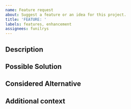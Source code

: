 ```yaml
---
name: Feature request
about: Suggest a feature or an idea for this project.
title: 'FEATURE: '
labels: features, enhancement
assignees: funilrys
---
```


## Description

<!-- A clear description of the feature you wish PyFunceble had. -->
<!-- Example: I'm always frustrated when ... -->


## Possible Solution

<!-- A clear description of the solution that you'd like. -->

## Considered Alternative

<!-- A clear description of any alternative solutions or features you've considered. -->

## Additional context

<!-- A clear description of any other context or screenshots about your feature request. -->
